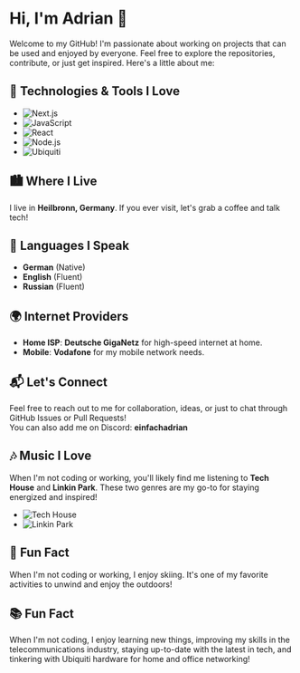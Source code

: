 # Hi, I'm Adrian 👋

Welcome to my GitHub! I'm passionate about working on projects that can be used and enjoyed by everyone. Feel free to explore the repositories, contribute, or just get inspired. Here's a little about me:

## 🔧 Technologies & Tools I Love

- ![Next.js](https://img.shields.io/badge/-Next.js-000000?style=flat&logo=nextdotjs&logoColor=ffffff) 
- ![JavaScript](https://img.shields.io/badge/-JavaScript-000000?style=flat&logo=javascript&logoColor=yellow)
- ![React](https://img.shields.io/badge/-React-000000?style=flat&logo=react&logoColor=61DAFB)
- ![Node.js](https://img.shields.io/badge/-Node.js-000000?style=flat&logo=node.js&logoColor=green)
- ![Ubiquiti](https://img.shields.io/badge/-Ubiquiti-000000?style=flat&logo=ubiquiti&logoColor=blue)

## 🏙️ Where I Live

I live in **Heilbronn, Germany**. If you ever visit, let's grab a coffee and talk tech!

## 💬 Languages I Speak

- **German** (Native)
- **English** (Fluent)
- **Russian** (Fluent)

## 🌍 Internet Providers

- **Home ISP**: **Deutsche GigaNetz** for high-speed internet at home.
- **Mobile**: **Vodafone** for my mobile network needs.

## 📬 Let's Connect

Feel free to reach out to me for collaboration, ideas, or just to chat through GitHub Issues or Pull Requests!  
You can also add me on Discord: **einfachadrian**

## 🎶 Music I Love

When I'm not coding or working, you'll likely find me listening to **Tech House** and **Linkin Park**. These two genres are my go-to for staying energized and inspired!

- ![Tech House](https://upload.wikimedia.org/wikipedia/commons/7/7b/Techno_music_logo.svg)
- ![Linkin Park](https://upload.wikimedia.org/wikipedia/commons/9/97/Linkin_Park_logo.svg)

## 🎿 Fun Fact

When I'm not coding or working, I enjoy skiing. It's one of my favorite activities to unwind and enjoy the outdoors!

## 📚 Fun Fact

When I'm not coding, I enjoy learning new things, improving my skills in the telecommunications industry, staying up-to-date with the latest in tech, and tinkering with Ubiquiti hardware for home and office networking!

